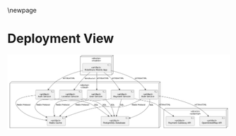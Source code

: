 \newpage

Deployment View
===============
[//]: # (Ivo)
![deployment_view.png](Images/deployment_view.png)
